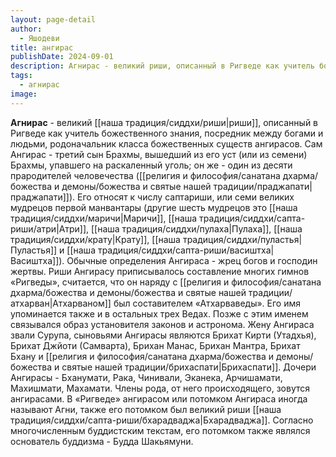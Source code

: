 ```yaml
---
layout: page-detail
author:
  - Яшодеви
title: ангирас
publishDate: 2024-09-01
description: Агнирас - великий риши, описанный в Ригведе как учитель божественного знания, посредник между богами и людьми, родоначальник класса божественных существ ангирасов.
tags:
  - агнирас
image:
---
```

**Агнирас** - великий [[наша традиция/сиддхи/риши|риши]], описанный в Ригведе как учитель божественного знания, посредник между богами и людьми, родоначальник класса божественных существ ангирасов. Сам Ангирас - третий сын Брахмы, вышедший из его уст (или из семени) Брахмы, упавшего на раскаленный уголь; он же - один из десяти прародителей человечества ([[религия и философия/санатана дхарма/божества и демоны/божества и святые нашей традиции/праджапати|праджапати]]). Его относят к числу саптариши, или семи великих мудрецов первой манвантары (другие шесть мудрецов это [[наша традиция/сиддхи/маричи|Маричи]], [[наша традиция/сиддхи/сапта-риши/атри|Атри]], [[наша традиция/сиддхи/пулаха|Пулаха]], [[наша традиция/сиддхи/крату|Крату]], [[наша традиция/сиддхи/пуластья|Пуластья]] и [[наша традиция/сиддхи/сапта-риши/васиштха|Васиштха]]). Обычные определения Ангираса - жрец богов и господин жертвы.
Риши Ангирасу приписывалось составление многих гимнов «Ригведы», считается, что он наряду с [[религия и философия/санатана дхарма/божества и демоны/божества и святые нашей традиции/атхарван|Атхарваном]] был составителем «Атхарваведы». Его имя упоминается также и в остальных трех Ведах. Позже с этим именем связывался образ установителя законов и астронома.
Жену Ангираса звали Сурупа, сыновьями Ангирасы являются Брихат Кирти (Утадхья), Брихат Джйоти (Самварта), Брихан Манас, Брихан Мантра, Брихат Бхану и [[религия и философия/санатана дхарма/божества и демоны/божества и святые нашей традиции/брихаспати|Брихаспати]]. Дочери Ангирасы - Бханумати, Рака, Чинивали, Эканека, Арчишамати, Махишмати, Махамати. Члены рода, от него происходящего, зовутся ангирасами. В «Ригведе» ангирасом или потомком Ангираса иногда называют Агни, также его потомком был великий риши [[наша традиция/сиддхи/сапта-риши/бхарадваджа|Бхарадваджа]]. Согласно многочисленным буддистским текстам, его потомком также являлся основатель буддизма - Будда Шакьямуни.

